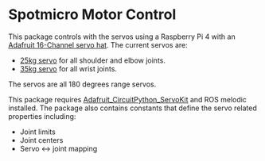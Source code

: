 # Spotmicro Motor Control
This package controls with the servos using a Raspberry Pi 4 with an [Adafruit 16-Channel servo hat](https://www.adafruit.com/product/2327). The current servos are:
*  [25kg servo](https://www.amazon.com/gp/product/B0882W5P22/ref=ppx_yo_dt_b_search_asin_title?ie=UTF8&psc=1) for all shoulder and elbow joints.
* [35kg servo](https://www.amazon.com/gp/product/B07SBYZ4G5/ref=ppx_yo_dt_b_search_asin_title?ie=UTF8&psc=1) for all wrist joints.

The servos are all 180 degrees range servos. 

This package requires [Adafruit_CircuitPython_ServoKit](https://github.com/adafruit/Adafruit_CircuitPython_ServoKit) and ROS melodic installed. The package also contains constants that define the servo related properties including:
* Joint limits
* Joint centers
* Servo <-> joint mapping